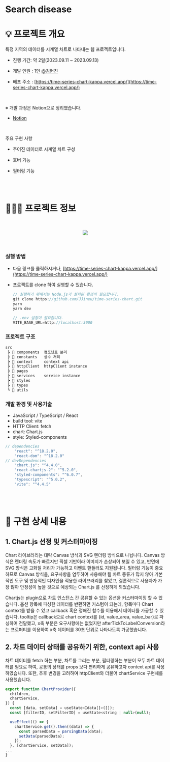 # Search disease

# 💡 프로젝트 개요

특정 지역의 데이터를 시계열 차트로 나타내는 웹 프로젝트입니다.

- 진행 기간: 약 2일(2023.09.11 ~ 2023.09.13)

- 개발 인원 : 1인 [@김현진](https://github.com/JJineu)

- 배포 주소 : [https://time-series-chart-kappa.vercel.app/](https://time-series-chart-kappa.vercel.app/)

<br>

※ 개발 과정은 Notion으로 정리했습니다.

- [Notion](https://www.notion.so/ongoingjin/week-03-like-react-query-7ace65753c054860b957115aff724363)

<br>

주요 구현 사항

- 주어진 데이터로 시계열 차트 구성

- 호버 기능

- 필터링 기능

<br>

<br>

# 🧑🏻‍💻 프로젝트 정보

<br>
<p align='center'>
<img src='https://github.com/JJineu/time-series-chart/assets/96639305/b23b5ab8-62c0-40a7-ab90-ab0d838a3c5f'>
</p>
<br>

### 실행 방법

- 다음 링크를 클릭하시거나, [https://time-series-chart-kappa.vercel.app/](https://time-series-chart-kappa.vercel.app/)

- 프로젝트를 clone 하여 실행할 수 있습니다.

  ```jsx
  // 실행하기 위해서는 Node.js가 설치된 환경이 필요합니다.
  git clone https://github.com/JJineu/time-series-chart.git
  yarn
  yarn dev
  ```

  ```jsx
  // .env 설정이 필요합니다.
  VITE_BASE_URL=http://localhost:3000
  ```

### 프로젝트 구조

```jsx
src
 ┣ 📂 components  컴포넌트 분리
 ┣ 📂 constants   상수 처리
 ┣ 📂 context     context api
 ┣ 📂 httpClient  httpClient instance
 ┣ 📂 pages
 ┣ 📂 services    service instance
 ┣ 📂 styles
 ┣ 📂 types
 ┗ 📂 utils

```

### 개발 환경 및 사용기술

- JavaScript / TypeScript / React
- build tool: vite
- HTTP Client: fetch
- chart: Chart.js
- style: Styled-components

```jsx
// dependencies
    "react": "^18.2.0",
    "react-dom": "^18.2.0"
// devDependencies
    "chart.js": "^4.4.0",
    "react-chartjs-2": "^5.2.0",
    "styled-components": "^6.0.7",
    "typescript": "^5.0.2",
    "vite": "^4.4.5"
```

<br>
<br>

# 📝 구현 상세 내용

## 1. Chart.js 선정 및 커스터마이징

Chart 라이브러리는 대략 Canvas 방식과 SVG 렌더링 방식으로 나뉩니다. Canvas 방식은 렌더링 속도가 빠르지만 픽셀 기반이라 이미지가 손상되어 보일 수 있고, 반면에 SVG 방식은 고화질 처리가 가능하고 이벤트 핸들러도 지원됩니다.
필터링 기능이 중요하므로 Canvas 방식을, 요구사항을 염두하여 사용해야 될 차트 종류가 많지 않아 기본적인 도구 및 반응적인 디자인을 적용한 라이브러리를 찾았고, 결론적으로 사용자가 가장 많아 안정성이 높을 것으로 예상되는 Chart.js 를 선정하게 되었습니다.

Chartjs는 plugin으로 차트 인스턴스 간 공유할 수 있는 옵션을 커스터마이징 할 수 있습니다. 옵션 항목에 파싱한 데이터를 반환하면 커스텀이 되는데, 항목마다 Chart context를 받을 수 있고 callback 혹은 정해진 함수를 이용해서 데이터를 가공할 수 있습니다.
tooltip은 callback으로 chart context를 {id, value_area, value_bar}로 파싱하여 전달했고, x축 부분은 요구사항에는 없었지만 afterTickToLabelConversion라는 프로퍼티를 이용하여 x축 데이터를 30초 단위로 나타나도록 가공했습니다.

## 2. 차트 데이터 상태를 공유하기 위한, context api 사용

차트 데이터를 fetch 하는 부분, 차트를 그리는 부분, 필터링하는 부분이 모두 차트 데이터를 필요로 하여,
공통의 상태를 props 보다 편리하게 공유하고자 context api를 사용하였습니다.
또한, 추후 변경을 고려하여 httpClient와 더불어 chartService 구현체를 사용했습니다.

```jsx
export function ChartProvider({
  children,
  chartService,
}) {
  const [data, setData] = useState<Idata[]>([]);
  const [filterID, setFilterID] = useState<string | null>(null);

  useEffect(() => {
    chartService.get().then((data) => {
      const parsedData = parsingData(data);
      setData(parsedData);
    });
  }, [chartService, setData]);
...
}
```
